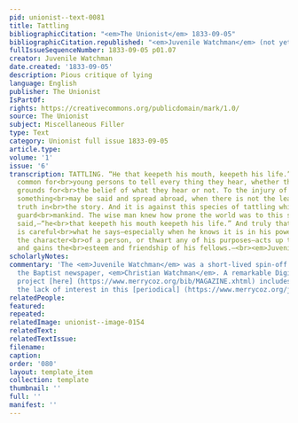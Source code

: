 ```yaml
---
pid: unionist--text-0081
title: Tattling
bibliographicCitation: "<em>The Unionist</em> 1833-09-05"
bibliographicCitation.republished: "<em>Juvenile Watchman</em> (not yet researched)"
fullIssueSequenceNumber: 1833-09-05 p01.07
creator: Juvenile Watchman
date.created: '1833-09-05'
description: Pious critique of lying
language: English
publisher: The Unionist
IsPartOf: 
rights: https://creativecommons.org/publicdomain/mark/1.0/
source: The Unionist
subject: Miscellaneous Filler
type: Text
category: Unionist full issue 1833-09-05
article.type: 
volume: '1'
issue: '6'
transcription: TATTLING. “He that keepeth his mouth, keepeth his life.” It is very
  common for<br>young persons to tell every thing they hear, whether they have any
  grounds for<br>the belief of what they hear or not. To the injury of an individual
  something<br>may be said and spread abroad, when there is not the least shadow of
  truth in<br>the story. And it is against this species of tattling which I wish to
  guard<br>mankind. The wise man knew how prone the world was to this sin when he
  said,—“he<br>that keepeth his mouth keepeth his life.” And truly that person who
  is careful<br>what he says—especially when he knows it is in his power to injure
  the character<br>of a person, or thwart any of his purposes—acts up to the proverb,
  and gains the<br>esteem and friendship of his fellows.—<br><em>Juvenile Watchman</em>
scholarlyNotes: 
commentary: 'The <em>Juvenile Watchman</em> was a short-lived spin-off project of
  the Baptist newspaper, <em>Christian Watchman</em>. A remarkable Digital Humanities
  project [here] (https://www.merrycoz.org/bib/MAGAZINE.xhtml) includes a page tracking
  the lack of interest in this [periodical] (https://www.merrycoz.org/jwatch/RVJWATCH.xhtml#6). '
relatedPeople: 
featured: 
repeated: 
relatedImage: unionist--image-0154
relatedText: 
relatedTextIssue: 
filename: 
caption: 
order: '080'
layout: template_item
collection: template
thumbnail: ''
full: ''
manifest: ''
---
```

